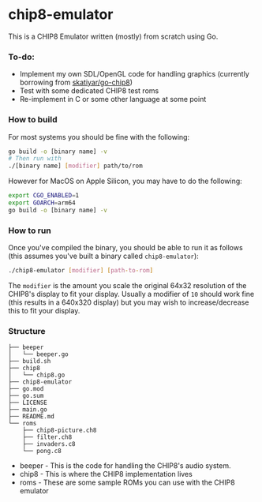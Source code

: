 # chip8-emulator

This is a CHIP8 Emulator written (mostly) from scratch using Go.

### To-do:
- Implement my own SDL/OpenGL code for handling graphics (currently borrowing from [skatiyar/go-chip8](https://github.com/skatiyar/go-chip8/tree/master))
- Test with some dedicated CHIP8 test roms
- Re-implement in C or some other language at some point

### How to build

For most systems you should be fine with the following:

```sh
go build -o [binary name] -v
# Then run with
./[binary name] [modifier] path/to/rom
```

However for MacOS on Apple Silicon, you may have to do the following:

```sh
export CGO_ENABLED=1
export GOARCH=arm64
go build -o [binary name] -v
```

### How to run

Once you've compiled the binary, you should be able to run it as follows (this assumes you've built a binary called `chip8-emulator`):

```sh
./chip8-emulator [modifier] [path-to-rom]
```

The `modifier` is the amount you scale the original 64x32 resolution of the CHIP8's display to fit your display. Usually a modifier of 
`10` should work fine (this results in a 640x320 display) but you may wish to increase/decrease this to fit your display.

### Structure
```
├── beeper
│   └── beeper.go
├── build.sh
├── chip8
│   └── chip8.go
├── chip8-emulator
├── go.mod
├── go.sum
├── LICENSE
├── main.go
├── README.md
└── roms
    ├── chip8-picture.ch8
    ├── filter.ch8
    ├── invaders.c8
    └── pong.c8
```

- beeper - This is the code for handling the CHIP8's audio system.
- chip8 - This is where the CHIP8 implementation lives
- roms - These are some sample ROMs you can use with the CHIP8 emulator
